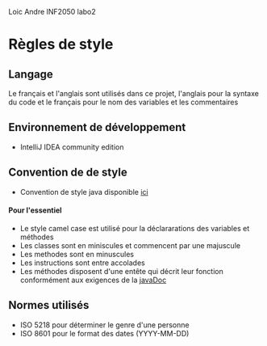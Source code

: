 Loic Andre
INF2050 labo2

# Règles de style


## Langage 
Le français et l'anglais sont utilisés dans ce projet, l'anglais pour la syntaxe du code et le français
pour le nom des variables et les commentaires


## Environnement de développement
* IntelliJ IDEA community edition


## Convention de de style 
* Convention de style java disponible [ici](https://www.oracle.com/java/technologies/javase/cod>)


#### Pour l'essentiel 
* Le style camel case est utilisé pour la déclararations des variables et méthodes
* Les classes sont en miniscules et commencent par une majuscule
* Les methodes sont en minuscules
* Les instructions sont entre accolades
* Les méthodes disposent d'une entête qui décrit leur fonction conformément aux exigences de la [javaDoc](https://do>)


## Normes utilisés
* ISO 5218 pour déterminer le genre d'une personne
* ISO 8601 pour le format des dates (YYYY-MM-DD)

